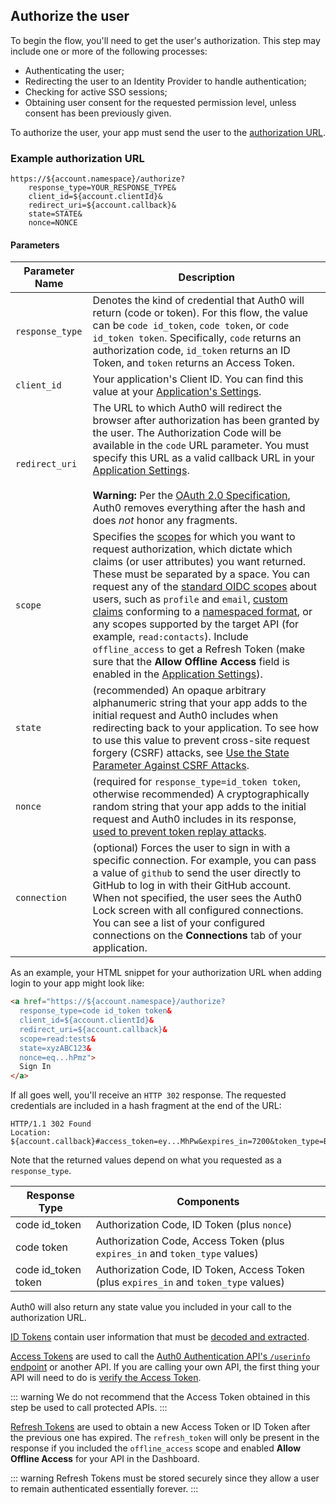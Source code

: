 ## Authorize the user

To begin the flow, you'll need to get the user's authorization. This step may include one or more of the following processes:

* Authenticating the user;
* Redirecting the user to an Identity Provider to handle authentication;
* Checking for active SSO sessions;
* Obtaining user consent for the requested permission level, unless consent has been previously given.

To authorize the user, your app must send the user to the [authorization URL](/api/authentication#authorization-code-grant).

### Example authorization URL

```text
https://${account.namespace}/authorize?
    response_type=YOUR_RESPONSE_TYPE&
    client_id=${account.clientId}&
    redirect_uri=${account.callback}&
    state=STATE&
    nonce=NONCE
```

#### Parameters

| Parameter Name | Description |
| -------------- | ----------- |
| `response_type` | Denotes the kind of credential that Auth0 will return (code or token). For this flow, the value can be `code id_token`, `code token`, or `code id_token token`. Specifically, `code` returns an authorization code, `id_token` returns an ID Token, and `token` returns an Access Token. |
| `client_id` | Your application's Client ID. You can find this value at your [Application's Settings](${manage_url}/#/applications/${account.clientId}/settings). |
| `redirect_uri`  | The URL to which Auth0 will redirect the browser after authorization has been granted by the user. The Authorization Code will be available in the `code` URL parameter. You must specify this URL as a valid callback URL in your [Application Settings](${manage_url}/#/Applications/${account.clientId}/settings). <br /> <br /> **Warning:** Per the [OAuth 2.0 Specification](https://tools.ietf.org/html/rfc6749#section-3.1.2), Auth0 removes everything after the hash and does *not* honor any fragments. |
| `scope` | Specifies the [scopes](/scopes) for which you want to request authorization, which dictate which claims (or user attributes) you want returned. These must be separated by a space. You can request any of the [standard OIDC scopes](https://openid.net/specs/openid-connect-core-1_0.html#StandardClaims) about users, such as `profile` and `email`, [custom claims](/scopes/current/custom-claims) conforming to a [namespaced format](/api-auth/tutorials/adoption/scope-custom-claims), or any scopes supported by the target API (for example, `read:contacts`). Include `offline_access` to get a Refresh Token (make sure that the __Allow Offline Access__ field is enabled in the [Application Settings](${manage_url}/#/applications)). |
| `state`         | (recommended) An opaque arbitrary alphanumeric string that your app adds to the initial request and Auth0 includes when redirecting back to your application. To see how to use this value to prevent cross-site request forgery (CSRF) attacks, see [Use the State Parameter Against CSRF Attacks](/protocols/oauth2/oauth-state#how-to-use-the-parameter-against-csrf-attacks). |
| `nonce` | (required for `response_type=id_token token`, otherwise recommended) A cryptographically random string that your app adds to the initial request and Auth0 includes in its response, [used to prevent token replay attacks](/api-auth/tutorials/nonce). |
| `connection`    | (optional) Forces the user to sign in with a specific connection. For example, you can pass a value of `github` to send the user directly to GitHub to log in with their GitHub account. When not specified, the user sees the Auth0 Lock screen with all configured connections. You can see a list of your configured connections on the **Connections** tab of your application. |

As an example, your HTML snippet for your authorization URL when adding login to your app might look like:

```html
<a href="https://${account.namespace}/authorize?
  response_type=code id_token token&
  client_id=${account.clientId}&
  redirect_uri=${account.callback}&
  scope=read:tests&
  state=xyzABC123&
  nonce=eq...hPmz">
  Sign In
</a>
```

If all goes well, you'll receive an `HTTP 302` response. The requested credentials are included in a hash fragment at the end of the URL:

```text
HTTP/1.1 302 Found
Location: ${account.callback}#access_token=ey...MhPw&expires_in=7200&token_type=Bearer&code=AUTHORIZATION_CODE&id_token=ey...Fyqk&nonce=eq...hPmz&state=xyzABC123
```

Note that the returned values depend on what you requested as a `response_type`.

| Response Type       | Components |
| ------------------- | ---------- |
| code id_token       | Authorization Code, ID Token (plus `nonce`) |
| code token          | Authorization Code, Access Token (plus `expires_in` and `token_type` values) |
| code id_token token | Authorization Code, ID Token, Access Token (plus `expires_in` and `token_type` values) |

Auth0 will also return any state value you included in your call to the authorization URL.

[ID Tokens](/tokens/id-token) contain user information that must be [decoded and extracted](/tokens/id-token#id-token-payload). 

[Access Tokens](/tokens/access-token) are used to call the [Auth0 Authentication API's `/userinfo` endpoint](/api/authentication#get-user-info) or another API. If you are calling your own API, the first thing your API will need to do is [verify the Access Token](/api-auth/tutorials/verify-access-token).

::: warning
We do not recommend that the Access Token obtained in this step be used to call protected APIs.
:::

[Refresh Tokens](/tokens/refresh-token) are used to obtain a new Access Token or ID Token after the previous one has expired. The `refresh_token` will only be present in the response if you included the `offline_access` scope and enabled __Allow Offline Access__ for your API in the Dashboard.

::: warning
Refresh Tokens must be stored securely since they allow a user to remain authenticated essentially forever.
:::

